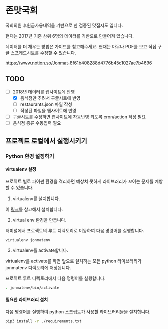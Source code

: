 # 존맛국회

국회의원 후원금사용내역을 기반으로 한 검증된 맛집지도 입니다.

현재는 2017년 기준 상위 6명의 데이터를 기반으로 만들어져 있습니다.

데이터를 더 채우는 방법은 가이드를 참고해주세요.
현재는 아무나 PDF를 보고 직접 구글 스프레드시트를 수정할 수 있습니다.

https://www.notion.so/Jonmat-8f61b408288d4776b45c1027ae7b4696

## TODO
- [ ] 2018년 데이터를 웹사이트에 반영
  - [x] 음식점만 추려서 구글시트에 반영
  - [ ] restaurants.json 파일 작성
  - [ ] 작성된 파일을 웹사이트에 반영
- [ ] 구글시트를 수정하면 웹사이트에 자동반영 되도록 cron/action 작성 필요
- [ ] 음식점 종류 수동입력 필요

## 프로젝트 로컬에서 실행시키기

### Python 환경 설정하기

#### virtualenv 설정

프로젝트 별로 파이썬 환경을 격리하면 예상치 못하게 라이브러리가 꼬이는 문제를 예방할 수 있습니다.

1. virtualenv를 설치합니다.

이 [링크](https://virtualenv.pypa.io/en/latest/)를 참고해서 설치합니다.

2. virtual env 환경을 만듭니다.

터미널에서 프로젝트의 루트 디렉토리로 이동하여 다음 명령어를 실행합니다.

```sh
virtualenv jonmatenv
```

3. virtualenv를 activate합니다.

virtualenv를 activate를 하면 앞으로 설치하는 모든 python 라이브러리가
jonmatenv 디렉토리에 저장됩니다.

프로젝트 루트 디렉토리에서 다음 명령어를 실행합니다.

```sh
. jonmatenv/bin/activate
```

#### 필요한 라이브러리 설치

다음 명령어를 실행하여 python 스크립트가 사용할 라이브러리들을 설치합니다.

```sh
pip3 install -r ./requirements.txt
```
